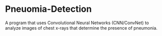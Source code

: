 # Pneuomia-Detection
A program that uses Convolutional Neural Networks (CNN/ConvNet) to analyze images of chest x-rays that determine the presence of pneumonia.
